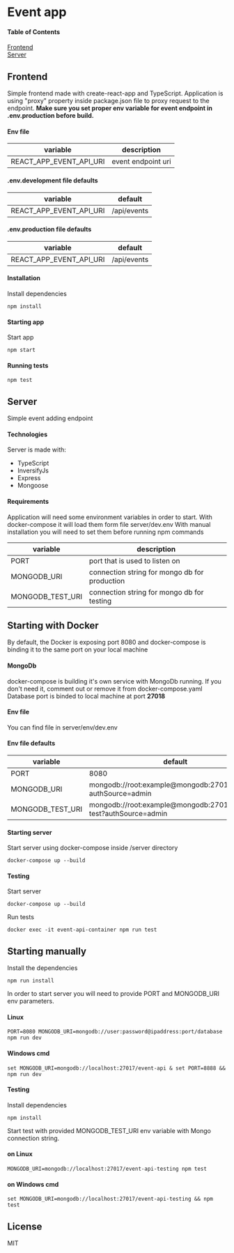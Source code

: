 # Event app
#### Table of Contents  
[Frontend](#Frontend)  
[Server](#Server)

## Frontend
Simple frontend made with create-react-app and TypeScript.
Application is using "proxy" property inside package.json file to proxy request to the endpoint.
__Make sure you set proper env variable for event endpoint in .env.production before build.__
#### Env file
| variable | description
| ------ | ------ |
| REACT_APP_EVENT_API_URI | event endpoint uri |
#### .env.development file defaults
| variable | default
| ------ | ------ |
| REACT_APP_EVENT_API_URI | /api/events |
#### .env.production file defaults
| variable | default
| ------ | ------ |
| REACT_APP_EVENT_API_URI | /api/events |

#### Installation
Install dependencies
```
npm install
```
#### Starting app
Start app
```
npm start
```
#### Running tests
```
npm test
```
## Server
Simple event adding endpoint

#### Technologies
Server is made with:
* TypeScript
* InversifyJs
* Express
* Mongoose

#### Requirements
Application will need some environment variables in order to start.
With docker-compose it will load them form file server/dev.env 
With manual installation you will need to set them before running npm commands

| variable | description
| ------ | ------ |
| PORT | port that is used to listen on |
| MONGODB_URI | connection string for mongo db for production |
| MONGODB_TEST_URI | connection string for mongo db for testing |

## Starting with Docker
By default, the Docker is exposing port 8080 and docker-compose is binding it to the same port on your local machine
#### MongoDb
docker-compose is building it's own service with MongoDb running. If you don't need it, comment out or remove it from docker-compose.yaml
Database port is binded to local machine at port __27018__
#### Env file
You can find file in server/env/dev.env
#### Env file defaults
| variable | default
| ------ | ------ |
| PORT | 8080 |
| MONGODB_URI | mongodb://root:example@mongodb:27017/events?authSource=admin |
| MONGODB_TEST_URI | mongodb://root:example@mongodb:27017/events-test?authSource=admin |

#### Starting server 
Start server using docker-compose inside /server directory
```
docker-compose up --build
```
#### Testing
Start server
```
docker-compose up --build
```
Run tests
```
docker exec -it event-api-container npm run test
```
## Starting manually
Install the dependencies
```
npm run install
```
In order to start server you will need to provide PORT and MONGODB_URI env parameters.

#### Linux
```
PORT=8080 MONGODB_URI=mongodb://user:password@ipaddress:port/database npm run dev
```
#### Windows cmd
```
set MONGODB_URI=mongodb://localhost:27017/event-api & set PORT=8888 && npm run dev
```
#### Testing
Install dependencies
```
npm install
```
Start test with provided MONGODB_TEST_URI env variable with Mongo connection string.
#### on Linux
```
MONGODB_URI=mongodb://localhost:27017/event-api-testing npm test
```

#### on Windows cmd
```
set MONGODB_URI=mongodb://localhost:27017/event-api-testing && npm test
```
## License

MIT

